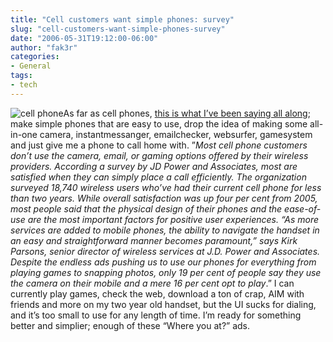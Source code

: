 ```yaml
---
title: "Cell customers want simple phones: survey"
slug: "cell-customers-want-simple-phones-survey"
date: "2006-05-31T19:12:00-06:00"
author: "fak3r"
categories:
- General
tags:
- tech
---
```


![cell phone](http://cryer.us/fak3r.com/wp-content/uploads/2006/06/cellphone.jpg)As far as cell phones, [this is what I’ve been saying all along](http://reports.discoverychannel.ca/servlet/an/discovery/1/20060529/discovery_cell_simple_060529/20060529?hub=DiscoveryReport); make simple phones that are easy to use, drop the idea of making some all-in-one camera, instantmessanger, emailchecker, websurfer, gamesystem and just give me a phone to call home with.  ”_Most cell phone customers don’t use the camera, email, or gaming options offered by their wireless providers. According a survey by JD Power and Associates, most are satisfied when they can simply place a call efficiently. The organization surveyed 18,740 wireless users who’ve had their current cell phone for less than two years. While overall satisfaction was up four per cent from 2005, most people said that the physical design of their phones and the ease-of-use are the most important factors for positive user experiences. “As more services are added to mobile phones, the ability to navigate the handset in an easy and straightforward manner becomes paramount,” says Kirk Parsons, senior director of wireless services at J.D. Power and Associates. Despite the endless ads pushing us to use our phones for everything from playing games to snapping photos, only 19 per cent of people say they use the camera on their mobile and a mere 16 per cent opt to play_.”  I can currently play games, check the web, download a ton of crap, AIM with friends and more on my two year old handset, but the UI sucks for dialing, and it’s too small to use for any length of time.  I’m ready for something better and simplier; enough of these “Where you at?” ads.
